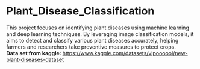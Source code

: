 # Plant_Disease_Classification
This project focuses on identifying plant diseases using machine learning and deep learning techniques. By leveraging image classification models, it aims to detect and classify various plant diseases accurately, helping farmers and researchers take preventive measures to protect crops.</br>
<b>Data set from kaggle: </b>https://www.kaggle.com/datasets/vipoooool/new-plant-diseases-dataset
